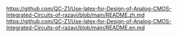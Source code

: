 https://github.com/QC-Z1/Use-latex-for-Design-of-Analog-CMOS-Integrated-Circuits-of-razavi/blob/main/README.zh.md
https://github.com/QC-Z1/Use-latex-for-Design-of-Analog-CMOS-Integrated-Circuits-of-razavi/blob/main/README.en.md
